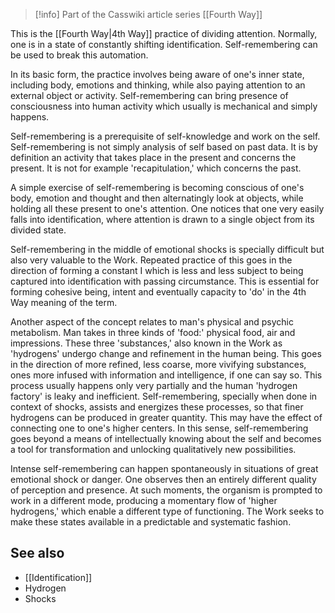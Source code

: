 
> [!info] Part of the Casswiki article series [[Fourth Way]]

This is the [[Fourth Way|4th Way]] practice of dividing attention. Normally, one is in a state of constantly shifting identification. Self-remembering can be used to break this automation.

In its basic form, the practice involves being aware of one's inner state, including body, emotions and thinking, while also paying attention to an external object or activity. Self-remembering can bring presence of consciousness into human activity which usually is mechanical and simply happens.

Self-remembering is a prerequisite of self-knowledge and work on the self. Self-remembering is not simply analysis of self based on past data. It is by definition an activity that takes place in the present and concerns the present. It is not for example 'recapitulation,' which concerns the past.

A simple exercise of self-remembering is becoming conscious of one's body, emotion and thought and then alternatingly look at objects, while holding all these present to one's attention. One notices that one very easily falls into identification, where attention is drawn to a single object from its divided state.

Self-remembering in the middle of emotional shocks is specially difficult but also very valuable to the Work. Repeated practice of this goes in the direction of forming a constant I which is less and less subject to being captured into identification with passing circumstance. This is essential for forming cohesive being, intent and eventually capacity to 'do' in the 4th Way meaning of the term.

Another aspect of the concept relates to man's physical and psychic metabolism. Man takes in three kinds of 'food:' physical food, air and impressions. These three 'substances,' also known in the Work as 'hydrogens' undergo change and refinement in the human being. This goes in the direction of more refined, less coarse, more vivifying substances, ones more infused with information and intelligence, if one can say so. This process usually happens only very partially and the human 'hydrogen factory' is leaky and inefficient. Self-remembering, specially when done in context of shocks, assists and energizes these processes, so that finer hydrogens can be produced in greater quantity. This may have the effect of connecting one to one's higher centers. In this sense, self-remembering goes beyond a means of intellectually knowing about the self and becomes a tool for transformation and unlocking qualitatively new possibilities.

Intense self-remembering can happen spontaneously in situations of great emotional shock or danger. One observes then an entirely different quality of perception and presence. At such moments, the organism is prompted to work in a different mode, producing a momentary flow of 'higher hydrogens,' which enable a different type of functioning. The Work seeks to make these states available in a predictable and systematic fashion.

See also
--------

*   [[Identification]]
*   Hydrogen
*   Shocks